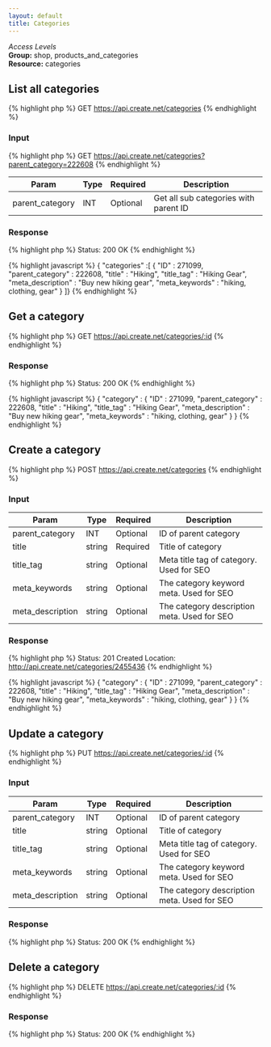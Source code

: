 ```yaml
---
layout: default
title: Categories
---
```


*Access Levels*    
__Group:__ shop, products_and_categories  
__Resource:__ categories

List all categories
-------------------

{% highlight php %}
GET 	https://api.create.net/categories
{% endhighlight %}

### Input

{% highlight php %}
GET 	https://api.create.net/categories?parent_category=222608
{% endhighlight %}

<table>
	<thead>
		<tr>
			<th>Param</th>
			<th>Type</th>
			<th>Required</th>
			<th>Description</th>
		</tr>
	</thead>
	<tbody>
		<tr>
			<td>parent_category</td>
			<td>INT</td>
			<td>Optional</td>
			<td>Get all sub categories with parent ID</td>
		</tr>
	</tbody>
</table>

### Response

{% highlight php %}
Status: 200 OK
{% endhighlight %}

{% highlight javascript %}
{ "categories" :[ 
	{
		"ID" : 271099,
		"parent_category" : 222608,
		"title" : "Hiking",
		"title_tag" : "Hiking Gear",
		"meta_description" : "Buy new hiking gear",
		"meta_keywords" : "hiking, clothing, gear"
	}
]}
{% endhighlight %}

Get a category
----------

{% highlight php %}
GET 	https://api.create.net/categories/:id
{% endhighlight %}

### Response

{% highlight php %}
Status: 200 OK
{% endhighlight %}

{% highlight javascript %}
{ "category" : 
	{
		"ID" : 271099,
		"parent_category" : 222608,
		"title" : "Hiking",
		"title_tag" : "Hiking Gear",
		"meta_description" : "Buy new hiking gear",
		"meta_keywords" : "hiking, clothing, gear"
	}
}
{% endhighlight %}

Create a category
-------------

{% highlight php %}
POST 	https://api.create.net/categories
{% endhighlight %}

### Input

<table>
	<thead>
		<tr>
			<th>Param</th>
			<th>Type</th>
			<th>Required</th>
			<th>Description</th>
		</tr>
	</thead>
	<tbody>
		<tr>
			<td>parent_category</td>
			<td>INT</td>
			<td>Optional</td>
			<td>ID of parent category</td>
		</tr>
		<tr>
			<td>title</td>
			<td>string</td>
			<td>Required</td>
			<td>Title of category</td>
		</tr>
		<tr>
			<td>title_tag</td>
			<td>string</td>
			<td>Optional</td>
			<td>Meta title tag of category. Used for SEO</td>
		</tr>
		<tr>
			<td>meta_keywords</td>
			<td>string</td>
			<td>Optional</td>
			<td>The category keyword meta. Used for SEO</td>
		</tr>
		<tr>
			<td>meta_description</td>
			<td>string</td>
			<td>Optional</td>
			<td>The category description meta. Used for SEO</td>
		</tr>
	</tbody>
</table>

### Response

{% highlight php %}
Status: 201 Created
Location: http://api.create.net/categories/2455436
{% endhighlight %}

{% highlight javascript %}
{ "category" : 
	{
		"ID" : 271099,
		"parent_category" : 222608,
		"title" : "Hiking",
		"title_tag" : "Hiking Gear",
		"meta_description" : "Buy new hiking gear",
		"meta_keywords" : "hiking, clothing, gear"
	}
}
{% endhighlight %}

Update a category
-------------

{% highlight php %}
PUT 	https://api.create.net/categories/:id
{% endhighlight %}

### Input

<table>
	<thead>
		<tr>
			<th>Param</th>
			<th>Type</th>
			<th>Required</th>
			<th>Description</th>
		</tr>
	</thead>
	<tbody>
		<tr>
			<td>parent_category</td>
			<td>INT</td>
			<td>Optional</td>
			<td>ID of parent category</td>
		</tr>
		<tr>
			<td>title</td>
			<td>string</td>
			<td>Optional</td>
			<td>Title of category</td>
		</tr>
		<tr>
			<td>title_tag</td>
			<td>string</td>
			<td>Optional</td>
			<td>Meta title tag of category. Used for SEO</td>
		</tr>
		<tr>
			<td>meta_keywords</td>
			<td>string</td>
			<td>Optional</td>
			<td>The category keyword meta. Used for SEO</td>
		</tr>
		<tr>
			<td>meta_description</td>
			<td>string</td>
			<td>Optional</td>
			<td>The category description meta. Used for SEO</td>
		</tr>
	</tbody>
</table>

### Response

{% highlight php %}
Status: 200 OK
{% endhighlight %}

Delete a category
-------------

{% highlight php %}
DELETE 	https://api.create.net/categories/:id
{% endhighlight %}

### Response

{% highlight php %}
Status: 200 OK
{% endhighlight %}